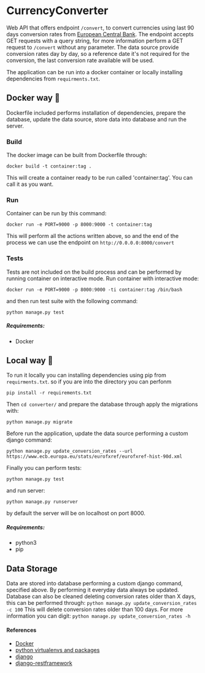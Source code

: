 # CurrencyConverter
Web API that offers endpoint `/convert`, to convert currencies using last 90 days conversion rates from [European Central Bank](https://www.ecb.europa.eu/stats/eurofxref/eurofxref-hist-90d.xml).
The endpoint accepts GET requests with a query string, for more information perform a GET request to `/convert` without any parameter. 
The data source provide conversion rates day by day, so a reference date it's not required for the conversion, the last conversion rate available will be used.

The application can be run into a docker container or locally installing dependencies from `requirments.txt`.

## Docker way :rocket:
Dockerfile included performs installation of dependencies, prepare the database, update the data source, store data into database and run the server.
### Build
The docker image can be built from Dockerfile through:
```
docker build -t container:tag .
```
This will create a container ready to be run called 'container:tag'. You can call it as you want.
### Run
Container can be run by this command:
```
docker run -e PORT=9000 -p 8000:9000 -t container:tag
```
This will perform all the actions written above, so and the end of the process we can use the endpoint on `http://0.0.0.0:8000/convert`
### Tests
Tests are not included on the build process and can be performed by running container on interactive mode.
Run container with interactive mode:
```
docker run -e PORT=9000 -p 8000:9000 -ti container:tag /bin/bash
```
and then run test suite with the following command:
```
python manage.py test
```
##### Requirements:
- Docker


## Local way :house_with_garden:
To run it locally you can installing dependencies using pip from `requirments.txt`. so if you are into the directory you can perfonm
```
pip install -r requirements.txt
``` 
Then `cd converter/` and prepare the database through apply the migrations with:
```
python manage.py migrate
```
Before run the application, update the data source performing a custom django command:
```
python manage.py update_conversion_rates --url https://www.ecb.europa.eu/stats/eurofxref/eurofxref-hist-90d.xml
```
Finally you can perform tests:
```
python manage.py test
```
and run server:
```
python manage.py runserver
```
by default the server will be on localhost on port 8000.

##### Requirements:
- python3
- pip


## Data Storage
Data are stored into database performing a custom django command, specified above. By performing it everyday data always be updated.
Database can also be cleaned deleting conversion rates older than X days, this can be performed through:
```python manage.py update_conversion_rates -c 100``` 
This will delete conversion rates older than 100 days. For more information you can digit: `python manage.py update_conversion_rates -h`

#### References
- [Docker](https://docs.docker.com/)
- [python virtualenvs and packages](https://docs.python.org/3/tutorial/venv.html)
- [django](https://docs.djangoproject.com/en/3.0/)
- [django-restframework](https://www.django-rest-framework.org/)
